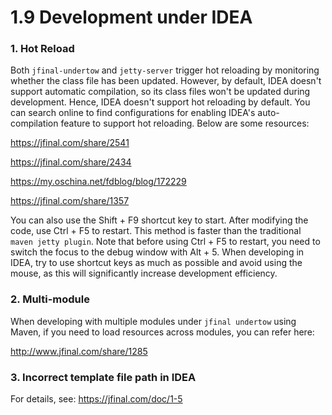 # 1.9 Development under IDEA
### 1. Hot Reload
Both `jfinal-undertow` and `jetty-server` trigger hot reloading by monitoring whether the class file has been updated. However, by default, IDEA doesn't support automatic compilation, so its class files won't be updated during development. Hence, IDEA doesn't support hot reloading by default. You can search online to find configurations for enabling IDEA's auto-compilation feature to support hot reloading. Below are some resources:

https://jfinal.com/share/2541

https://jfinal.com/share/2434

https://my.oschina.net/fdblog/blog/172229

https://jfinal.com/share/1357

You can also use the Shift + F9 shortcut key to start. After modifying the code, use Ctrl + F5 to restart. This method is faster than the traditional `maven jetty plugin`. Note that before using Ctrl + F5 to restart, you need to switch the focus to the debug window with Alt + 5. When developing in IDEA, try to use shortcut keys as much as possible and avoid using the mouse, as this will significantly increase development efficiency.

### 2. Multi-module
When developing with multiple modules under `jfinal undertow` using Maven, if you need to load resources across modules, you can refer here:

http://www.jfinal.com/share/1285

### 3. Incorrect template file path in IDEA
For details, see: https://jfinal.com/doc/1-5